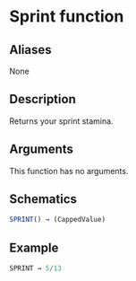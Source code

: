 # Sprint function

## Aliases

None

## Description

Returns your sprint stamina.

## Arguments

This function has no arguments.

## Schematics

```js
SPRINT() → (CappedValue)
```

## Example

```js
SPRINT → 5/13
```
